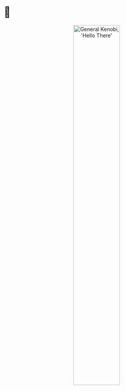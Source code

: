 # 👋

<div align="center">
  <img src="https://www.giantfreakinrobot.com/wp-content/uploads/2022/10/hellothere.gif" height="auto" width="50%" alt="General Kenobi, 'Hello There'"/>
</div>
<!--
**daniel-collings/daniel-collings** is a ✨ _special_ ✨ repository because its `README.md` (this file) appears on your GitHub profile.

Here are some ideas to get you started:

- 🔭 I’m currently working on ...
- 🌱 I’m currently learning ...
- 👯 I’m looking to collaborate on ...
- 🤔 I’m looking for help with ...
- 💬 Ask me about ...
- 📫 How to reach me: ...
- 😄 Pronouns: ...
- ⚡ Fun fact: ...
-->
